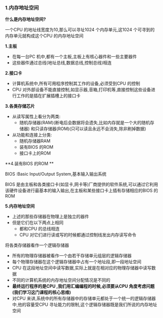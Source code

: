 ### 1.内存地址空间

**什么是内存地址空间?**

一个CPU 的地址线宽度为10,那么可以寻址1024 个内存单元,这1024 个可寻到的内存单元就构成这个CPU 的内存地址空间

**1.主板**

- 在每一台PC 机中,都有一个主板,主板上有核心器件和一些主要器件
- 这些器件通过总线(地址总线,数据总线,控制总线)相连

**2.接口卡**

- 计算机系统中,所有可用程序控制其工作的设备,必须受到CPU 的控制
- CPU 对外部设备不能直接控制,如显示器,音箱,打印机等,直接控制这些设备进行工作的是插在扩展插槽上的接口卡

**3.各类存储芯片**

- 从读写属性上看分为两类:
  - 随机存储器(RAM)(断电后会数据将会遗失,比如内存就是一个大的随机存储器) 和只读存储器(ROM)(只可以读且永远不会消失,除非刷掉数据)
- 从功能和连接上分类:
  - 随机存储器RAM
  - 装有BIOS 的ROM
  - 接口卡上的ROM

**4.装有BIOS 的ROM **

BIOS :Basic Input/Output System,基本输入输出系统

BIOS 是由主板和各类接口卡(如显卡,网卡等)厂商提供的软件系统,可以通过它利用该硬件设备进行最基本的输入输出,在主板和某些接口卡上插有存储相应的BIOS 的ROM

**5.内存地址空间**

- 上述的那些存储器在物理上是独立的器件
- 但是它们在以下两点上相同
  - 都和CPU 的总线相连
  - CPU 对它们进行读或写的时候都通过控制线发出内存读写命令

将各类存储器看作一个逻辑存储器

- 所有的物理存储器被看作一个由若干存储单元组层的逻辑存储器
- 每个物理存储器在这个逻辑存储器中占有一个地址段,即一段地址空间
- CPU 在这段地址空间中读写数据,实际上就是在相对应的物理存储器中读写数据
- 不同的计算机系统的内存地址空间分配情况是不同的
- **最终运行程序的是CPU ,我们用汇编编程的时候,必须要从CPU 角度考虑问题(我们学习这门课程的核心思维)**
- 对CPU 来讲,系统中的所有存储器中的存储单元都处于一个统一的逻辑存储器中,他的容量受CPU 寻址能力的限制,这个逻辑存储器既是我们所说的内存地址空间

